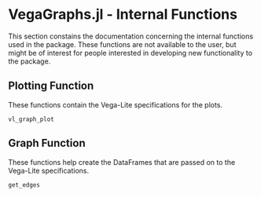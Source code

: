 # VegaGraphs.jl - Internal Functions

This section constains the documentation concerning the
internal functions used in the package. These functions
are not available to the user, but might be of interest for
people interested in developing new functionality to the package.

## Plotting Function
These functions contain the Vega-Lite specifications for the plots.
```@docs
vl_graph_plot
```

## Graph Function
These functions help create the DataFrames that are passed on
to the Vega-Lite specifications.
```@docs
get_edges
```
